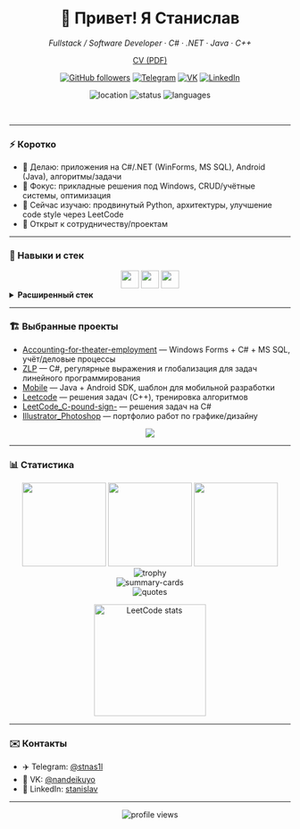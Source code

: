<div align="center">
  
  <h1>👋 Привет! Я <strong>Станислав</strong></h1>
  
  <p><em>Fullstack / Software Developer · C# · .NET · Java · C++</em></p>

  [CV (PDF)](./CV.pdf)
  
  <p>
    <a href="https://github.com/stnslv-lxsn?tab=followers"><img alt="GitHub followers" src="https://img.shields.io/github/followers/stnslv-lxsn?style=for-the-badge&logo=github&label=Follow"></a>
    <a href="https://t.me/stnas1l"><img alt="Telegram" src="https://img.shields.io/badge/Telegram-@stnas1l-26A5E4?style=for-the-badge&logo=telegram&logoColor=white"></a>
    <a href="https://vk.com/nandeikuyo"><img alt="VK" src="https://img.shields.io/badge/VK-@nandeikuyo-0077FF?style=for-the-badge&logo=vk&logoColor=white"></a>
    <a href="https://www.linkedin.com/in/stanislav-lisin-16696937a/"><img alt="LinkedIn" src="https://img.shields.io/badge/LinkedIn-Profile-0A66C2?style=for-the-badge&logo=linkedin&logoColor=white"></a>
  </p>
  
  <p>
    <img src="https://img.shields.io/badge/Location-Saint--Petersburg-0ea5e9?style=flat-square" alt="location"/>
    <img src="https://img.shields.io/badge/Status-Self--employed-22c55e?style=flat-square" alt="status"/>
    <img src="https://img.shields.io/badge/Languages-ru%20|%20en-9333ea?style=flat-square" alt="languages"/>
  </p>
  
  <br/>
</div>

---

### ⚡️ Коротко
- 🚀 Делаю: приложения на C#/.NET (WinForms, MS SQL), Android (Java), алгоритмы/задачи
- 🎯 Фокус: прикладные решения под Windows, CRUD/учётные системы, оптимизация
- 🧠 Сейчас изучаю: продвинутый Python, архитектуры, улучшение code style через LeetCode
- 🤝 Открыт к сотрудничеству/проектам

---

### 🧩 Навыки и стек

<div align="center">
  
  <img src="https://skillicons.dev/icons?i=cs,dotnet,java,androidstudio,cpp,python,cmake" height="32"/>
  <img src="https://skillicons.dev/icons?i=git,github,windows,arch" height="32"/>
  <img src="https://skillicons.dev/icons?i=photoshop,illustrator,blender,figma" height="32"/>
  
</div>

<details>
<summary><strong>Расширенный стек</strong></summary>

- Backend: C#, .NET, Windows Forms, ADO.NET, Python
- DB: MS SQL (T-SQL), PostgreSQL, базы для CRUD-приложений
- Mobile: Java, Android SDK
- Алгоритмы: C++/C#, задачи разной сложности (LeetCode)
- Дизайн/CG: Adobe Illustrator, Photoshop, Blender

</details>

---

### 🏗️ Выбранные проекты

- [Accounting-for-theater-employment](https://github.com/stnslv-lxsn/Accounting-for-theater-employment) — Windows Forms + C# + MS SQL, учёт/деловые процессы
- [ZLP](https://github.com/stnslv-lxsn/ZLP) — C#, регулярные выражения и глобализация для задач линейного программирования
- [Mobile](https://github.com/stnslv-lxsn/Mobile) — Java + Android SDK, шаблон для мобильной разработки
- [Leetcode](https://github.com/stnslv-lxsn/Leetcode) — решения задач (C++), тренировка алгоритмов
- [LeetCode_C-pound-sign-](https://github.com/stnslv-lxsn/LeetCode_C-pound-sign-) — решения задач на C#
- [Illustrator_Photoshop](https://github.com/stnslv-lxsn/Illustrator_Photoshop) — портфолио работ по графике/дизайну

<div align="center">
  
  <a href="https://github.com/stnslv-lxsn?tab=repositories">
    <img src="https://img.shields.io/badge/Все%20репозитории-0f172a?style=for-the-badge&logo=github&logoColor=white"/>
  </a>
  
</div>

---

### 📊 Статистика

<div align="center">
  
  <img src="https://github-readme-stats.vercel.app/api?username=stnslv-lxsn&show_icons=true&theme=tokyonight&hide_border=true" height="150"/>
  <img src="https://github-readme-stats.vercel.app/api/top-langs/?username=stnslv-lxsn&layout=compact&theme=tokyonight&hide_border=true" height="150"/>
  <img src="https://streak-stats.demolab.com?user=stnslv-lxsn&theme=tokyonight&hide_border=true" height="150"/>
  
  <br/>
  
  <img src="https://github-profile-trophy.vercel.app/?username=stnslv-lxsn&theme=onedark&no-frame=true&no-bg=true&column=6" alt="trophy"/>
  
  <br/>
  
  <img src="https://github-profile-summary-cards.vercel.app/api/cards/profile-details?username=stnslv-lxsn&theme=tokyonight" alt="summary-cards"/>
  
  <br/>
  
  <img src="https://quotes-github-readme.vercel.app/api?type=horizontal&theme=dark" alt="quotes"/>
  
  <br/>
  
  <a href="https://leetcode.com/u/donotcare16/"><img src="https://leetcard.jacoblin.cool/donotcare16?theme=dark&ext=heatmap" height="200" alt="LeetCode stats"/></a>
  
</div>

---

### ✉️ Контакты

- ✈️ Telegram: [@stnas1l](https://t.me/stnas1l)
- 🔵 VK: [@nandeikuyo](https://vk.com/nandeikuyo)
- 💼 LinkedIn: [stanislav](https://www.linkedin.com/in/stanislav-lisin-16696937a/)

---

<div align="center">
  
  <img src="https://komarev.com/ghpvc/?username=stnslv-lxsn&style=flat-square&color=blue" alt="profile views"/>
  
</div>
